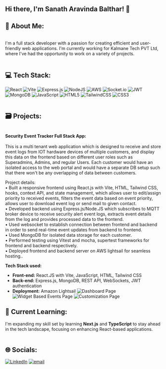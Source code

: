 ## Hi there,  I'm Sanath Aravinda Balthar! 👋 
 
## 💫 About Me:
<br> I'm a full stack developer with a passion for creating efficient and user-friendly web applications. I'm currently working for Kalmane Tech PVT Ltd, where I've had the opportunity to work on a variety of projects.<br><br>
## 💻 Tech Stack:
 ![React](https://img.shields.io/badge/react-%2320232a.svg?style=for-the-badge&logo=react&logoColor=%2361DAFB) ![Vite](https://img.shields.io/badge/vite-%23646CFF.svg?style=for-the-badge&logo=vite&logoColor=white)  ![Express.js](https://img.shields.io/badge/express.js-%23404d59.svg?style=for-the-badge&logo=express&logoColor=%2361DAFB) ![NodeJS](https://img.shields.io/badge/node.js-6DA55F?style=for-the-badge&logo=node.js&logoColor=white) ![AWS](https://img.shields.io/badge/AWS-%23FF9900.svg?style=for-the-badge&logo=amazon-aws&logoColor=white)  ![Socket.io](https://img.shields.io/badge/Socket.io-black?style=for-the-badge&logo=socket.io&badgeColor=010101)  ![JWT](https://img.shields.io/badge/JWT-black?style=for-the-badge&logo=JSON%20web%20tokens) ![MongoDB](https://img.shields.io/badge/MongoDB-%234ea94b.svg?style=for-the-badge&logo=mongodb&logoColor=white) ![JavaScript](https://img.shields.io/badge/javascript-%23323330.svg?style=for-the-badge&logo=javascript&logoColor=%23F7DF1E) ![HTML5](https://img.shields.io/badge/html5-%23E34F26.svg?style=for-the-badge&logo=html5&logoColor=white) ![TailwindCSS](https://img.shields.io/badge/tailwindcss-%2338B2AC.svg?style=for-the-badge&logo=tailwind-css&logoColor=white) ![CSS3](https://img.shields.io/badge/css3-%231572B6.svg?style=for-the-badge&logo=css3&logoColor=white) <br><br>

## 🗃️ Projects: 
<br>**Security Event Tracker Full Stack App:**<br><br>This is a multi tenant web application which is designed to receive and store event logs from IOT hardware devices of multiple customers, and display this data on the frontend based on different user roles such as Superadmins, Admins, and regular Users. Each customer would have an isolated access to the web portal and would have a separate DB setup such that there won't be any overlapping of data between customers.

Project details:<br>
• Built a responsive frontend using React.js with Vite, HTML, Tailwind CSS, hooks, context API, and state management, which allows user to edit/assign priority to received events, filters the event data based on event priority, allows user to download event log or send mail to given contact.<br>
• Developed backend using Express.js/Node.JS which subscribes to MQTT broker device to receive security alert event logs, extracts event details from the log and provides processed data to the frontend.<br>
• Used websocket to establish connection between frontend and backend in order to send real-time event updates from backend to frontend.<br>
• Used MongoDB for isolated data storage for each customer.<br>
• Performed testing using Vitest and mocha, supertest frameworks for frontend and backend respectively.<br>
• Deployed frontend and backend server on AWS lightsail for seamless hosting..<br>

**Tech Stack used:**
- **Front-end:** React.JS with Vite, JavaScript, HTML, Tailwind CSS  
- **Back-end:** Express.js, MongoDB, REST API, WebSockets, JWT authentication  
- **Deployment:** Amazon Lightsail
![Dashboard Page](https://github.com/user-attachments/assets/1c9faaa8-3aed-4c69-aa21-e6d3baa76851)
![Widget Based Events Page](https://github.com/user-attachments/assets/554ca10f-192c-49e5-be64-d87ef33e8943)
![Customization Page](https://github.com/user-attachments/assets/f2d2ccd8-676e-4869-8045-85f6548b179c)


## 📙 Current Learning:
I'm expanding my skill set by learning **Next.js** and **TypeScript** to stay ahead in the tech landscape, focusing on enhancing React-based applications.<br><br>

## 🌐 Socials:
[![LinkedIn](https://img.shields.io/badge/LinkedIn-%230077B5.svg?logo=linkedin&logoColor=white)](https://linkedin.com/in/https://www.linkedin.com/in/sanath-balthar-8b0057140/) 
[![email](https://img.shields.io/badge/Email-D14836?logo=gmail&logoColor=white)](mailto:sanathabalthar@gmail.com) 

